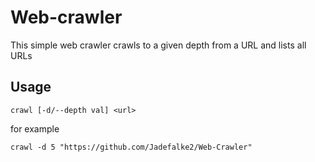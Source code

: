 # Web-crawler
This simple web crawler crawls to a given depth from a URL and lists all URLs

## Usage
```
crawl [-d/--depth val] <url> 
```

for example
```
crawl -d 5 "https://github.com/Jadefalke2/Web-Crawler"
```
